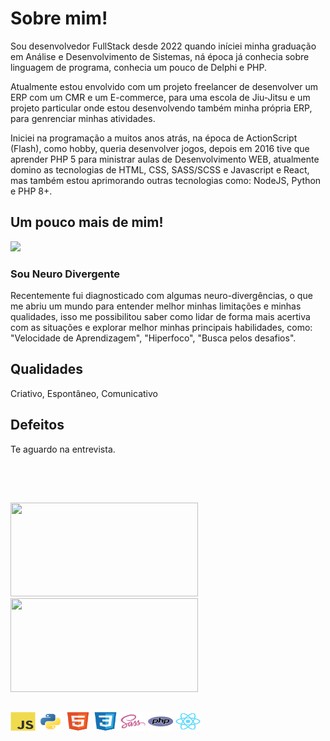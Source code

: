 <h1>Sobre mim!</h1>
<p>Sou desenvolvedor FullStack desde 2022 quando iníciei minha graduação em Análise e Desenvolvimento de Sistemas, ná época já conhecia sobre linguagem de programa, conhecia um pouco de Delphi e PHP.</p>
<p>Atualmente estou envolvido com um projeto freelancer de desenvolver um ERP com um CMR e um E-commerce, para uma escola de Jiu-Jitsu e um projeto particular onde estou desenvolvendo também minha própria ERP, para genrenciar minhas atividades.</p>
<p>Iniciei na programação a muitos anos atrás, na época de ActionScript (Flash), como hobby, queria desenvolver jogos, depois em 2016 tive que aprender PHP 5 para ministrar aulas de Desenvolvimento WEB, atualmente domino as tecnologias de HTML, CSS, SASS/SCSS e Javascript e React, mas também estou aprimorando outras tecnologias como: NodeJS, Python e PHP 8+.</p>

<h2>Um pouco mais de mim!</h2>
<div>
  <img width="400px" src="https://pakhotin.org/wp-content/uploads/2024/03/14-1024x683.jpeg">
</div>
<h3>Sou Neuro Divergente</h3>
<p>Recentemente fui diagnosticado com algumas neuro-divergências, o que me abriu um mundo para entender melhor minhas limitações e minhas qualidades, isso me possibilitou saber como lidar de forma mais acertiva com as situações e explorar melhor minhas principais habilidades, como: "Velocidade de Aprendizagem", "Hiperfoco", "Busca pelos desafios".</p>

<h2>Qualidades</h2>
<p>Criativo, Espontâneo, Comunicativo</p>

<h2>Defeitos</h2>
<p>Te aguardo na entrevista.</p>


<br><br>
##


<div>
  <img height="150em" width="300em" src="https://github-readme-stats.vercel.app/api?username=ARibeiroC&show_icons=true&theme=dark">
  <img height="150em" width="300em" src="https://github-readme-stats.vercel.app/api/top-langs/?username=ARibeiroC&layout=compact">
</div>

##
<div style="display: inline_block">
 <img align="center" alt="Ribeiro-JS" height="30" width="40" src="https://raw.githubusercontent.com/devicons/devicon/master/icons/javascript/javascript-original.svg">
 <img align="center" alt="Ribeiro-JS" height="30" width="40" src="https://raw.githubusercontent.com/devicons/devicon/master/icons/python/python-original.svg">
 <img align="center" alt="Ribeiro-JS" height="30" width="40" src="https://raw.githubusercontent.com/devicons/devicon/master/icons/html5/html5-original.svg">
 <img align="center" alt="Ribeiro-JS" height="30" width="40" src="https://raw.githubusercontent.com/devicons/devicon/master/icons/css3/css3-original.svg">
 <img align="center" alt="Ribeiro-JS" height="30" width="40" src="https://raw.githubusercontent.com/devicons/devicon/master/icons/sass/sass-original.svg">
 <img align="center" alt="Ribeiro-JS" height="30" width="40" src="https://raw.githubusercontent.com/devicons/devicon/master/icons/php/php-original.svg">
 <img align="center" alt="Ribeiro-JS" height="30" width="40" src="https://raw.githubusercontent.com/devicons/devicon/master/icons/react/react-original.svg">
</div>

